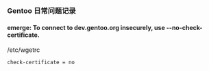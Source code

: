 ### Gentoo 日常问题记录

#### emerge: To connect to dev.gentoo.org insecurely, use --no-check-certificate.

/etc/wgetrc

```
check-certificate = no
```

